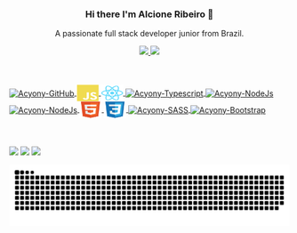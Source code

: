 <div align="center">
  <h3>Hi there I'm Alcione Ribeiro 👋 </h3>
</div>

<div align="center">
  <p>A passionate full stack developer junior from Brazil.</p>
</div>

<!-- 
- 🔭 I’m currently working on learning how to code. I want be a great web developer!
- 🌱 I’m currently learning JavaScript
- 👯 I’m looking to collaborate on 
- 💬 Ask me about ...
  - 📫 How to reach me: alcionefribeiro@gmail.com
- ⚡ Fun fact: I'm a amigurumi designer too :dolls:
 -->
<div align="center">
  <a href="https://github.com/acyony">
  <img height="180em" src="https://github-readme-stats.vercel.app/api?username=acyony&show_icons=true&theme=dracula&include_all_commits=true&count_private=true"/>
  <img height="180em" src="https://github-readme-stats.vercel.app/api/top-langs/?username=acyony&layout=compact&langs_count=7&theme=dracula"/>
</div>
  
   <br>
    <br>
  
<div style="display: inline_block"><br>
  <img align="center" alt="Acyony-GitHub" height="30" width="40" src="https://cdn.jsdelivr.net/gh/devicons/devicon/icons/github/github-original.svg" />
  <img align="center" alt="Acyony-Js" height="30" width="40" src="https://raw.githubusercontent.com/devicons/devicon/master/icons/javascript/javascript-plain.svg">
  <img align="center" alt="Acyony-React" height="30" width="40" src="https://raw.githubusercontent.com/devicons/devicon/master/icons/react/react-original.svg">
  <img align="center" alt="Acyony-Typescript" height="30" width="40"  src="https://cdn.jsdelivr.net/gh/devicons/devicon/icons/typescript/typescript-original.svg" />
  <img align="center" alt="Acyony-NodeJs" height="60" width="80"  src="https://cdn.jsdelivr.net/gh/devicons/devicon/icons/nodejs/nodejs-original-wordmark.svg" />
   <img align="center" alt="Acyony-NodeJs" height="60" width="80"  src="https://icongr.am/devicon/mysql-original-wordmark.svg?size=128&color=currentColor" />
  <img align="center" alt="Acyony-HTML" height="30" width="40" src="https://raw.githubusercontent.com/devicons/devicon/master/icons/html5/html5-original.svg">
  <img align="center" alt="Acyony-CSS" height="30" width="40" src="https://raw.githubusercontent.com/devicons/devicon/master/icons/css3/css3-original.svg">
  <img align="center" alt="Acyony-SASS" height="30" width="40"  src="https://cdn.jsdelivr.net/gh/devicons/devicon/icons/sass/sass-original.svg" />
  <img align="center" alt="Acyony-Bootstrap" height="30" width="40"  src="https://cdn.jsdelivr.net/gh/devicons/devicon/icons/bootstrap/bootstrap-plain.svg" />
</div>
    <br>
    <br>
    <br>
  
<div> 
  <a href="https://instagram.com/acyony" target="_blank"><img src="https://img.shields.io/badge/-Instagram-%23E4405F?style=for-the-badge&logo=instagram&logoColor=white" target="_blank"></a>
  <a href = "mailto:alcionefribeiro@gmail.com"><img src="https://img.shields.io/badge/-Gmail-%23333?style=for-the-badge&logo=gmail&logoColor=white" target="_blank"></a>
  <a href="https://www.linkedin.com/in/alcionefranca/" target="_blank"><img src="https://img.shields.io/badge/-LinkedIn-%230077B5?style=for-the-badge&logo=linkedin&logoColor=white" target="_blank"></a> 
 
  ![Snake animation](https://github.com/acyony/acyony/blob/output/github-contribution-grid-snake.svg)
 
</div>
